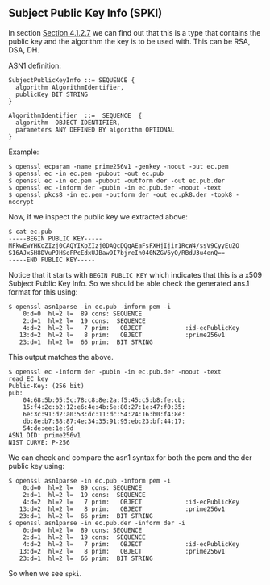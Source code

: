 ## Subject Public Key Info (SPKI)
In section [Section 4.1.2.7](https://datatracker.ietf.org/doc/html/rfc5280#section-4-1-2-7)
we can find out that this is a type that contains the public key and the
algorithm the key is to be used with. This can be RSA, DSA, DH.

ASN1 definition:
```
SubjectPublicKeyInfo ::= SEQUENCE {
  algorithm AlgorithmIdentifier,
  publicKey BIT STRING
}

AlgorithmIdentifier  ::=  SEQUENCE  {
  algorithm  OBJECT IDENTIFIER,
  parameters ANY DEFINED BY algorithm OPTIONAL
}
```

Example:
```console
$ openssl ecparam -name prime256v1 -genkey -noout -out ec.pem
$ openssl ec -in ec.pem -pubout -out ec.pub
$ openssl ec -in ec.pem -pubout -outform der -out ec.pub.der
$ openssl ec -inform der -pubin -in ec.pub.der -noout -text
$ openssl pkcs8 -in ec.pem -outform der -out ec.pk8.der -topk8 -nocrypt
```
Now, if we inspect the public key we extracted above:
```console
$ cat ec.pub
-----BEGIN PUBLIC KEY-----
MFkwEwYHKoZIzj0CAQYIKoZIzj0DAQcDQgAEaFsFXHjIjir1RcW4/ssV9CyyEuZO
S16AJx5H8DVuPJHSoFPcEdxUJBaw9I7bjreIh040NZGV6yO/RBdU3u4enQ==
-----END PUBLIC KEY-----
```
Notice that it starts with `BEGIN PUBLIC KEY` which indicates that this is a
x509 Subject Public Key Info. So we should be able check the generated ans.1
format for this using:
```console
$ openssl asn1parse -in ec.pub -inform pem -i
    0:d=0  hl=2 l=  89 cons: SEQUENCE          
    2:d=1  hl=2 l=  19 cons:  SEQUENCE          
    4:d=2  hl=2 l=   7 prim:   OBJECT            :id-ecPublicKey
   13:d=2  hl=2 l=   8 prim:   OBJECT            :prime256v1
   23:d=1  hl=2 l=  66 prim:  BIT STRING
```
This output matches the above.

```console
$ openssl ec -inform der -pubin -in ec.pub.der -noout -text
read EC key
Public-Key: (256 bit)
pub:
    04:68:5b:05:5c:78:c8:8e:2a:f5:45:c5:b8:fe:cb:
    15:f4:2c:b2:12:e6:4e:4b:5e:80:27:1e:47:f0:35:
    6e:3c:91:d2:a0:53:dc:11:dc:54:24:16:b0:f4:8e:
    db:8e:b7:88:87:4e:34:35:91:95:eb:23:bf:44:17:
    54:de:ee:1e:9d
ASN1 OID: prime256v1
NIST CURVE: P-256
```
We can check and compare the asn1 syntax for both the pem and the der public
key using:
```console
$ openssl asn1parse -in ec.pub -inform pem -i
    0:d=0  hl=2 l=  89 cons: SEQUENCE          
    2:d=1  hl=2 l=  19 cons:  SEQUENCE          
    4:d=2  hl=2 l=   7 prim:   OBJECT            :id-ecPublicKey
   13:d=2  hl=2 l=   8 prim:   OBJECT            :prime256v1
   23:d=1  hl=2 l=  66 prim:  BIT STRING        
$ openssl asn1parse -in ec.pub.der -inform der -i
    0:d=0  hl=2 l=  89 cons: SEQUENCE          
    2:d=1  hl=2 l=  19 cons:  SEQUENCE          
    4:d=2  hl=2 l=   7 prim:   OBJECT            :id-ecPublicKey
   13:d=2  hl=2 l=   8 prim:   OBJECT            :prime256v1
   23:d=1  hl=2 l=  66 prim:  BIT STRING
```
So when we see `spki`.
